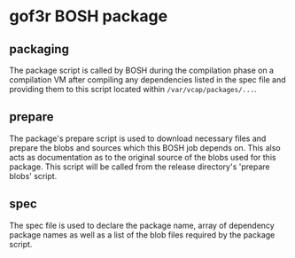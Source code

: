 # gof3r BOSH package

## packaging

The package script is called by BOSH during the compilation phase on a
compilation VM after compiling any dependencies listed in the spec file and
providing them to this script located within `/var/vcap/packages/...`.

## prepare

The package's prepare script is used to download necessary files and prepare the
blobs and sources which this BOSH job depends on. This also acts as
documentation as to the original source of the blobs used for this package.
This script will be called from the release directory's 'prepare blobs' script.

## spec

The spec file is used to declare the package name, array of dependency package
names as well as a list of the blob files required by the package script.

